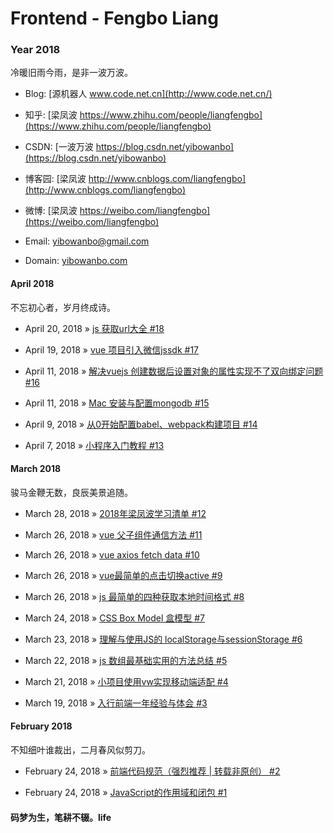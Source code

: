# Frontend - Fengbo Liang

### Year 2018

冷暖旧雨今雨，是非一波万波。

- Blog: [源机器人 www.code.net.cn](http://www.code.net.cn/)

- 知乎: [梁凤波 https://www.zhihu.com/people/liangfengbo](https://www.zhihu.com/people/liangfengbo)

- CSDN: [一波万波 https://blog.csdn.net/yibowanbo](https://blog.csdn.net/yibowanbo)

- 博客园: [梁凤波 http://www.cnblogs.com/liangfengbo](http://www.cnblogs.com/liangfengbo) 

- 微博: [梁凤波 https://weibo.com/liangfengbo](https://weibo.com/liangfengbo)

- Email: yibowanbo@gmail.com

- Domain: [yibowanbo.com](yibowanbo.com)

#### April 2018

不忘初心者，岁月终成诗。

 - April 20, 2018 » [js 获取url大全 #18](https://github.com/liangfengbo/frontend/issues/18)

 - April 19, 2018 » [vue 项目引入微信jssdk #17](https://github.com/liangfengbo/frontend/issues/17)

 - April 11, 2018 » [解决vuejs 创建数据后设置对象的属性实现不了双向绑定问题 #16](https://github.com/liangfengbo/frontend/issues/16)

 - April 11, 2018 » [Mac 安装与配置mongodb #15](https://github.com/liangfengbo/frontend/issues/15)

 - April 9, 2018 » [从0开始配置babel、webpack构建项目 #14](https://github.com/liangfengbo/frontend/issues/14)

 - April 7, 2018 » [小程序入门教程 #13](https://github.com/liangfengbo/frontend/issues/13)


#### March 2018

骏马金鞭无数，良辰美景追随。

- March 28, 2018 » [2018年梁凤波学习清单 #12](https://github.com/liangfengbo/frontend/issues/12)

- March 26, 2018 » [vue 父子组件通信方法 #11](https://github.com/liangfengbo/frontend/issues/11)

- March 26, 2018 » [vue axios fetch data #10](https://github.com/liangfengbo/frontend/issues/10)

- March 26, 2018 » [vue最简单的点击切换active #9](https://github.com/liangfengbo/frontend/issues/9)

- March 26, 2018 » [js 最简单的四种获取本地时间格式 #8](https://github.com/liangfengbo/frontend/issues/8)

- March 24, 2018 » [CSS Box Model 盒模型 #7](https://github.com/liangfengbo/frontend/issues/7)

- March 23, 2018 » [理解与使用JS的 localStorage与sessionStorage #6](https://github.com/liangfengbo/frontend/issues/6)

- March 22, 2018 » [js 数组最基础实用的方法总结  #5](https://github.com/liangfengbo/frontend/issues/5)

- March 21, 2018 » [小项目使用vw实现移动端适配  #4](https://github.com/liangfengbo/frontend/issues/4)

- March 19, 2018 » [入行前端一年经验与体会   #3](https://github.com/liangfengbo/frontend/issues/3)

#### February 2018
 
不知细叶谁裁出，二月春风似剪刀。

- February 24, 2018 » [前端代码规范（强烈推荐 | 转载非原创）   #2](https://github.com/liangfengbo/frontend/issues/2)
    
- February 24, 2018 » [JavaScript的作用域和闭包   #1](https://github.com/liangfengbo/frontend/issues/1)

#### 码梦为生，笔耕不辍。life
